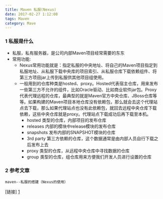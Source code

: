 ```yaml
---
title: Maven 私服(Nexus)
date: 2017-02-27 1:12:08 
tags: Maven
category: Mave
---
```

### 1 私服是什么
+ 私服，私有服务器，是公司内部Maven项目经常需要的东东
+ 常用功能: 
    - Nexus常用功能就是：指定私服的中央地址、将自己的Maven项目指定到私服地址、从私服下载中央库的项目索引、从私服仓库下载依赖组件、将第三方项目jar上传到私服供其他项目组使用。
    - 一般用到的仓库种类是hosted、proxy。Hosted代表宿主仓库，用来发布一些第三方不允许的组件，比如Oracle驱动、比如商业软件jar包。Proxy代表代理远程的仓库，最典型的就是Maven官方中央仓库、JBoss仓库等等。如果构建的Maven项目本地仓库没有依赖包，那么就会去这个代理站点去下载，那么如果代理站点也没有此依赖包，就回去远程中央仓库下载依赖，这些中央仓库就是proxy。代理站点下载成功后再下载至本机。
        - hosted   类型的仓库，内部项目的发布仓库
        - releases 内部的模块中release模块的发布仓库
        - snapshots 发布内部的SNAPSHOT模块的仓库
        - 3rd party 第三方依赖的仓库，这个数据通常是由内部人员自行下载之后发布上去
        - proxy   类型的仓库，从远程中央仓库中寻找数据的仓库
        - group   类型的仓库，组仓库用来方便我们开发人员进行设置的仓库

### 2 参考文章
    maven--私服的搭建（Nexus的使用）
[链接] [1] 

  [1]: http://blog.csdn.net/shenshen123jun/article/details/9084293        "链接"
 